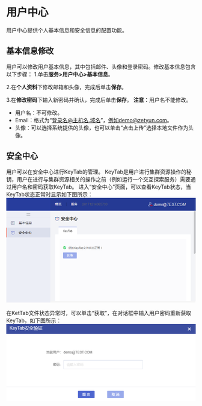 # 用户中心

用户中心提供个人基本信息和安全信息的配置功能。

## 基本信息修改
用户可以修改用户基本信息，其中包括邮件、头像和登录密码。修改基本信息包含以下步骤：
1.单击**服务>用户中心>基本信息**。

2.在**个人资料**下修改邮箱和头像，完成后单击**保存**。

3.在**修改密码**下输入新密码并确认，完成后单击**保存**。
**注意**：用户名不能修改。



* 用户名：不可修改。
* Email：格式为“登录名@主机名.域名”，例如demo@zetyun.com。
* 头像：可以选择系统提供的头像，也可以单击“点击上传”选择本地文件作为头像。

## 安全中心
用户可以在安全中心进行KeyTab的管理。
KeyTab是用户进行集群资源操作的秘钥，用户在进行与集群资源相关的操作之前（例如运行一个交互探索服务）需要通过用户名和密码获取KeyTab。
进入“安全中心”页面，可以查看KeyTab状态，当KeyTab状态正常时显示如下图所示：
![](/user_guide/fig/fig_64.png)

在KetTab文件状态异常时，可以单击“获取”，在对话框中输入用户密码重新获取KeyTab，如下图所示：
![](/user_guide/fig/fig_65.png)
